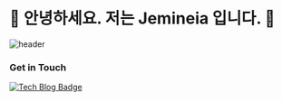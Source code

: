 # 🤖  안녕하세요. 저는 Jemineia 입니다. 🐯
![header](https://capsule-render.vercel.app/api?type=wave&color=auto&height=300&section=header&text=capsule%20render&fontSize=90)

### Get in Touch

[![Tech Blog Badge](http://img.shields.io/badge/Medium-000000?style=flat-square&logo=medium&link=https://zzsza.github.io/)]([www.naver.com](https://blog.naver.com/qkrqjackdqke))
